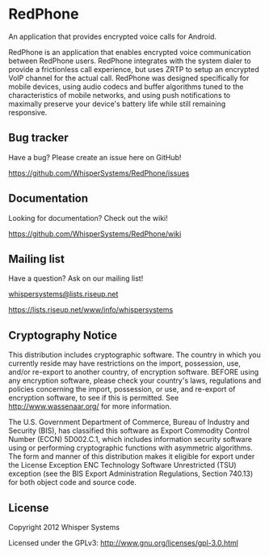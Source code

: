RedPhone
=================

An application that provides encrypted voice calls for Android.

RedPhone is an application that enables encrypted voice communication between RedPhone users.  RedPhone integrates with the system dialer to provide a frictionless call experience, but uses ZRTP to setup an encrypted VoIP channel for the actual call.  RedPhone was designed specifically for mobile devices, using audio codecs and buffer algorithms tuned to the characteristics of mobile networks, and using push notifications to maximally preserve your device's battery life while still remaining responsive.

Bug tracker
-----------

Have a bug? Please create an issue here on GitHub!

https://github.com/WhisperSystems/RedPhone/issues


Documentation
-------------

Looking for documentation? Check out the wiki!

https://github.com/WhisperSystems/RedPhone/wiki

Mailing list
------------

Have a question? Ask on our mailing list!

whispersystems@lists.riseup.net

https://lists.riseup.net/www/info/whispersystems

Cryptography Notice
------------

This distribution includes cryptographic software. The country in which you currently reside may have restrictions on the import, possession, use, and/or re-export to another country, of encryption software. 
BEFORE using any encryption software, please check your country's laws, regulations and policies concerning the import, possession, or use, and re-export of encryption software, to see if this is permitted. 
See <http://www.wassenaar.org/> for more information.

The U.S. Government Department of Commerce, Bureau of Industry and Security (BIS), has classified this software as Export Commodity Control Number (ECCN) 5D002.C.1, which includes information security software using or performing cryptographic functions with asymmetric algorithms. 
The form and manner of this distribution makes it eligible for export under the License Exception ENC Technology Software Unrestricted (TSU) exception (see the BIS Export Administration Regulations, Section 740.13) for both object code and source code.

License
---------------------

Copyright 2012 Whisper Systems

Licensed under the GPLv3: http://www.gnu.org/licenses/gpl-3.0.html

